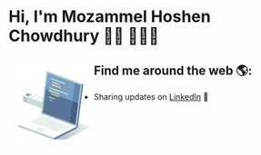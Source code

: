 # Hi, I'm Mozammel Hoshen Chowdhury 👋🏾 👩🏾‍💻


## Find me around the web 🌎: <a href="https://github.com/nobaab/nobaab/"><img align="left" width="150" height="150" src="https://github.com/nobaab/nobaab/blob/main/10_coding_dribbble.gif?raw=true"></a>

  - Sharing updates on <a href="https://www.linkedin.com/in/mozammelme/">LinkedIn</a> 💼

